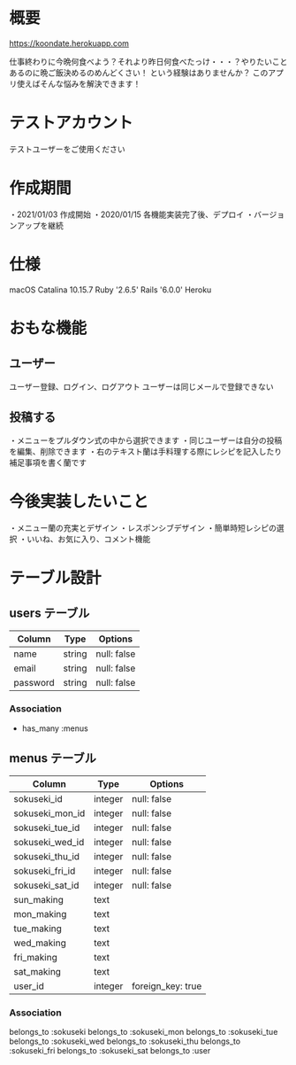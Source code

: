 # 概要

https://koondate.herokuapp.com

仕事終わりに今晩何食べよう？それより昨日何食べたっけ・・・？やりたいことあるのに晩ご飯決めるのめんどくさい！
という経験はありませんか？
このアプリ使えばそんな悩みを解決できます！

# テストアカウント

テストユーザーをご使用ください

# 作成期間

・2021/01/03 作成開始
・2020/01/15 各機能実装完了後、デプロイ
・バージョンアップを継続

# 仕様

macOS Catalina 10.15.7
Ruby '2.6.5'
Rails  '6.0.0'
Heroku

# おもな機能

## ユーザー

ユーザー登録、ログイン、ログアウト
ユーザーは同じメールで登録できない

## 投稿する

・メニューをプルダウン式の中から選択できます
・同じユーザーは自分の投稿を編集、削除できます
・右のテキスト蘭は手料理する際にレシピを記入したり補足事項を書く蘭です

# 今後実装したいこと

・メニュー蘭の充実とデザイン
・レスポンシブデザイン
・簡単時短レシピの選択
・いいね、お気に入り、コメント機能


# テーブル設計

## users テーブル

| Column   | Type   | Options     |
| -------- | ------ | ----------- |
| name     | string | null: false |
| email    | string | null: false |
| password | string | null: false |

### Association
- has_many :menus


## menus テーブル

| Column          | Type     | Options     |
| -------------   | ------   | ----------- |
| sokuseki_id     | integer  | null: false |
| sokuseki_mon_id | integer  | null: false |
| sokuseki_tue_id | integer  | null: false |
| sokuseki_wed_id | integer  | null: false |
| sokuseki_thu_id | integer  | null: false |
| sokuseki_fri_id | integer  | null: false |
| sokuseki_sat_id | integer  | null: false |
| sun_making      | text     |
| mon_making      | text     |
| tue_making      | text     |
| wed_making      | text     |
| fri_making      | text     |
| sat_making      | text     |
| user_id         | integer  | foreign_key: true  | 

### Association

  belongs_to :sokuseki
  belongs_to :sokuseki_mon
  belongs_to :sokuseki_tue
  belongs_to :sokuseki_wed
  belongs_to :sokuseki_thu
  belongs_to :sokuseki_fri
  belongs_to :sokuseki_sat
  belongs_to :user
